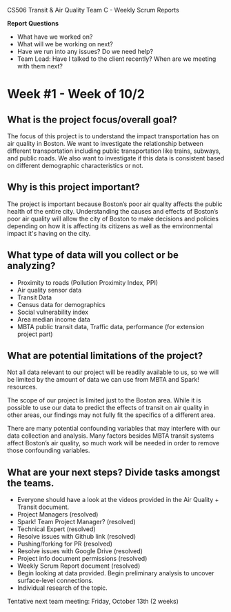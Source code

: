 CS506 Transit & Air Quality Team C - Weekly Scrum Reports


**Report Questions**
- What have we worked on?
- What will we be working on next?
- Have we run into any issues? Do we need help?
- Team Lead: Have I talked to the client recently? When are we meeting with them next?

# Week #1 - Week of 10/2
## What is the project focus/overall goal?
The focus of this project is to understand the impact transportation has on air quality in Boston. We want to investigate the relationship between different transportation including public transportation like trains, subways, and public roads. We also want to investigate if this data is consistent based on different demographic characteristics or not.

## Why is this project important? 
The project is important because Boston’s poor air quality affects the public health of the entire city. Understanding the causes and effects of Boston’s poor air quality will allow the city of Boston to make decisions and policies depending on how it is affecting its citizens as well as the environmental impact it's having on the city.

## What type of data will you collect or be analyzing?
- Proximity to roads (Pollution Proximity Index, PPI)
- Air quality sensor data
- Transit Data
- Census data for demographics
- Social vulnerability index
- Area median income data
- MBTA public transit data, Traffic data, performance (for extension project part)

## What are potential limitations of the project?
Not all data relevant to our project will be readily available to us, so we will be limited by the amount of data we can use from MBTA and Spark! resources.

The scope of our project is limited just to the Boston area. While it is possible to use our data to predict the effects of transit on air quality in other areas, our findings may not fully fit the specifics of a different area.

There are many potential confounding variables that may interfere with our data collection and analysis. Many factors besides MBTA transit systems affect Boston’s air quality, so much work will be needed in order to remove those confounding variables.

## What are your next steps? Divide tasks amongst the teams.
- Everyone should have a look at the videos provided in the Air Quality + Transit document.
- Project Managers (resolved)
- Spark! Team Project Manager? (resolved)
- Technical Expert (resolved)
- Resolve issues with Github link (resolved)
- Pushing/forking for PR  (resolved)
- Resolve issues with Google Drive (resolved)
- Project info document permissions (resolved)
- Weekly Scrum Report document (resolved)
- Begin looking at data provided. Begin preliminary analysis to uncover surface-level connections.
- Individual research of the topic.


Tentative next team meeting: Friday, October 13th (2 weeks)


